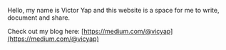 Hello, my name is Victor Yap and this website is a space for me to write, document and share.

Check out my blog here: [https://medium.com/@vicyap](https://medium.com/@vicyap)

